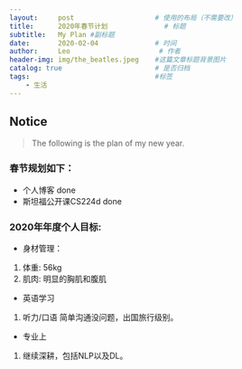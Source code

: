 ```yaml
---
layout:     post                    # 使用的布局（不需要改）
title:      2020年春节计划              # 标题 
subtitle:   My Plan #副标题
date:       2020-02-04              # 时间
author:     Leo                      # 作者
header-img: img/the_beatles.jpeg    #这篇文章标题背景图片
catalog: true                       # 是否归档
tags:                               #标签
    - 生活
---
```


## Notice
> The following is the plan of my new year.

### 春节规划如下：
- 个人博客 done
- 斯坦福公开课CS224d done


### 2020年年度个人目标:
- 身材管理：
1. 体重: 56kg
2. 肌肉: 明显的胸肌和腹肌

- 英语学习
1. 听力/口语 简单沟通没问题，出国旅行级别。

- 专业上
1. 继续深耕，包括NLP以及DL。
